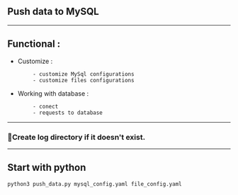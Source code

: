 ## Push data to MySQL

___
## Functional :

- Customize :  
```
        - customize MySql configurations
        - customize files configurations
```
- Working with database : 
```
        - conect 
        - requests to database
```        

---
### 🎈Create log directory if it doesn't exist.
---
## Start with python 

```
python3 push_data.py mysql_config.yaml file_config.yaml

```









